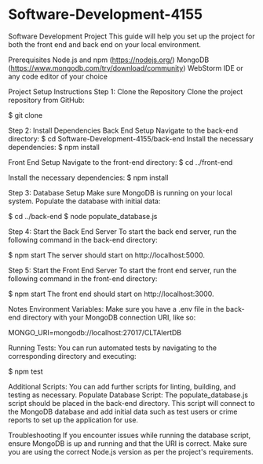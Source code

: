 # Software-Development-4155
Software Development Project
This guide will help you set up the project for both the front end and back end on your local environment.

Prerequisites
Node.js and npm (https://nodejs.org/)
MongoDB (https://www.mongodb.com/try/download/community)
WebStorm IDE or any code editor of your choice

Project Setup Instructions
Step 1: Clone the Repository
Clone the project repository from GitHub:

$ git clone <repository-url>

Step 2: Install Dependencies
Back End Setup
Navigate to the back-end directory:
$ cd Software-Development-4155/back-end
Install the necessary dependencies:
$ npm install

Front End Setup
Navigate to the front-end directory:
$ cd ../front-end

Install the necessary dependencies:
$ npm install

Step 3: Database Setup
Make sure MongoDB is running on your local system.
Populate the database with initial data:

$ cd ../back-end
$ node populate_database.js

Step 4: Start the Back End Server
To start the back end server, run the following command in the back-end directory:

$ npm start
The server should start on http://localhost:5000.

Step 5: Start the Front End Server
To start the front end server, run the following command in the front-end directory:

$ npm start
The front end should start on http://localhost:3000.

Notes
Environment Variables: Make sure you have a .env file in the back-end directory with your MongoDB connection URI, like so:

MONGO_URI=mongodb://localhost:27017/CLTAlertDB

Running Tests: You can run automated tests by navigating to the corresponding directory and executing:

$ npm test

Additional Scripts: You can add further scripts for linting, building, and testing as necessary.
Populate Database Script: The populate_database.js script should be placed in the back-end directory. This script will connect to the MongoDB database and add initial data such as test users or crime reports to set up the application for use.

Troubleshooting
If you encounter issues while running the database script, ensure MongoDB is up and running and that the URI is correct.
Make sure you are using the correct Node.js version as per the project's requirements.
